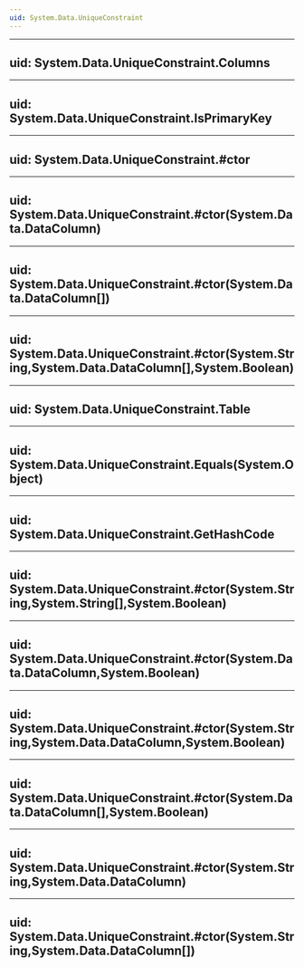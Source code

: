 ```yaml
---
uid: System.Data.UniqueConstraint
---
```


---
uid: System.Data.UniqueConstraint.Columns
---

---
uid: System.Data.UniqueConstraint.IsPrimaryKey
---

---
uid: System.Data.UniqueConstraint.#ctor
---

---
uid: System.Data.UniqueConstraint.#ctor(System.Data.DataColumn)
---

---
uid: System.Data.UniqueConstraint.#ctor(System.Data.DataColumn[])
---

---
uid: System.Data.UniqueConstraint.#ctor(System.String,System.Data.DataColumn[],System.Boolean)
---

---
uid: System.Data.UniqueConstraint.Table
---

---
uid: System.Data.UniqueConstraint.Equals(System.Object)
---

---
uid: System.Data.UniqueConstraint.GetHashCode
---

---
uid: System.Data.UniqueConstraint.#ctor(System.String,System.String[],System.Boolean)
---

---
uid: System.Data.UniqueConstraint.#ctor(System.Data.DataColumn,System.Boolean)
---

---
uid: System.Data.UniqueConstraint.#ctor(System.String,System.Data.DataColumn,System.Boolean)
---

---
uid: System.Data.UniqueConstraint.#ctor(System.Data.DataColumn[],System.Boolean)
---

---
uid: System.Data.UniqueConstraint.#ctor(System.String,System.Data.DataColumn)
---

---
uid: System.Data.UniqueConstraint.#ctor(System.String,System.Data.DataColumn[])
---
